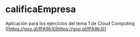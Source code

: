 # calificaEmpresa
Aplicación para los ejercicios del tema 1 de Cloud Computing ([https://goo.gl/fFA9b3](https://goo.gl/fFA9b3))
